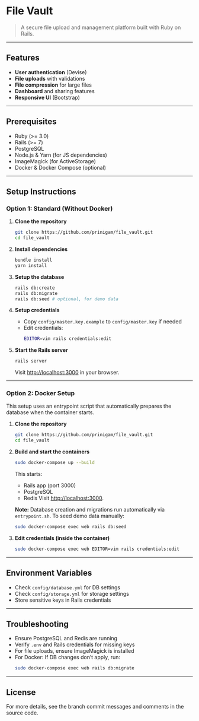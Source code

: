 # File Vault

>A secure file upload and management platform built with Ruby on Rails.

---

## Features
- **User authentication** (Devise)
- **File uploads** with validations
- **File compression** for large files
- **Dashboard** and sharing features
- **Responsive UI** (Bootstrap)

---

## Prerequisites
- Ruby (>= 3.0)
- Rails (>= 7)
- PostgreSQL
- Node.js & Yarn (for JS dependencies)
- ImageMagick (for ActiveStorage)
- Docker & Docker Compose (optional)

---

## Setup Instructions

### Option 1: Standard (Without Docker)

1. **Clone the repository**
    ```bash
    git clone https://github.com/prinigam/file_vault.git
    cd file_vault
    ```

2. **Install dependencies**
    ```bash
    bundle install
    yarn install
    ```

3. **Setup the database**
    ```bash
    rails db:create
    rails db:migrate
    rails db:seed # optional, for demo data
    ```

4. **Setup credentials**
    - Copy `config/master.key.example` to `config/master.key` if needed
    - Edit credentials:
      ```bash
      EDITOR=vim rails credentials:edit
      ```

5. **Start the Rails server**
    ```bash
    rails server
    ```
    Visit [http://localhost:3000](http://localhost:3000) in your browser.

---

### Option 2: Docker Setup

This setup uses an entrypoint script that automatically prepares the database when the container starts.

1. **Clone the repository**
    ```bash
    git clone https://github.com/prinigam/file_vault.git
    cd file_vault
    ```

2. **Build and start the containers**
    ```bash
    sudo docker-compose up --build
    ```
    This starts:
    - Rails app (port 3000)
    - PostgreSQL
    - Redis
    Visit [http://localhost:3000](http://localhost:3000).

    **Note:** Database creation and migrations run automatically via `entrypoint.sh`.
    To seed demo data manually:
    ```bash
    sudo docker-compose exec web rails db:seed
    ```

3. **Edit credentials (inside the container)**
    ```bash
    sudo docker-compose exec web EDITOR=vim rails credentials:edit
    ```

---

## Environment Variables
- Check `config/database.yml` for DB settings
- Check `config/storage.yml` for storage settings
- Store sensitive keys in Rails credentials

---

## Troubleshooting
- Ensure PostgreSQL and Redis are running
- Verify `.env` and Rails credentials for missing keys
- For file uploads, ensure ImageMagick is installed
- For Docker: If DB changes don’t apply, run:
    ```bash
    sudo docker-compose exec web rails db:migrate
    ```

---

## License
For more details, see the branch commit messages and comments in the source code.
